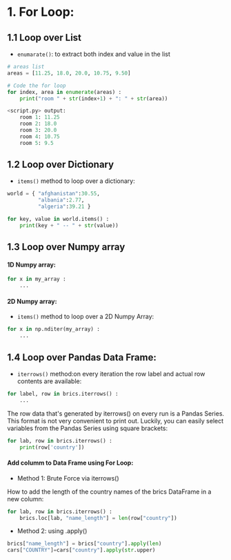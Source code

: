 # 1. For Loop:
## 1.1 Loop over List
* `enumarate()`: to extract both index and value in the list

```Python
# areas list
areas = [11.25, 18.0, 20.0, 10.75, 9.50]

# Code the for loop
for index, area in enumerate(areas) :
    print("room " + str(index+1) + ": " + str(area))

<script.py> output:
    room 1: 11.25
    room 2: 18.0
    room 3: 20.0
    room 4: 10.75
    room 5: 9.5
```
## 1.2 Loop over Dictionary

* `items()` method to loop over a dictionary:
```Python
world = { "afghanistan":30.55, 
          "albania":2.77,
          "algeria":39.21 }

for key, value in world.items() :
    print(key + " -- " + str(value))
```

## 1.3 Loop over Numpy array
#### 1D Numpy array:
```Python
for x in my_array :
    ...
```
#### 2D Numpy array:
* `items()` method to loop over a 2D Numpy Array:
```Python
for x in np.nditer(my_array) :
    ...
```

## 1.4 Loop over Pandas Data Frame:

* `iterrows()` method:on every iteration the row label and actual row contents are available:

```Python
for label, row in brics.iterrows() :
    ...
```
The row data that's generated by iterrows() on every run is a Pandas Series. This format is not very convenient to print out. Luckily, you can easily select variables from the Pandas Series using square brackets:

```Python
for lab, row in brics.iterrows() :
    print(row['country'])
```

#### Add columm to Data Frame using For Loop:
* Method 1: Brute Force via iterrows()

How to add the length of the country names of the brics DataFrame in a new column:
```Python
for lab, row in brics.iterrows() :
    brics.loc[lab, "name_length"] = len(row["country"])
```

* Method 2: using .apply()

```Python
brics["name_length"] = brics["country"].apply(len)
cars["COUNTRY"]=cars["country"].apply(str.upper)
```
